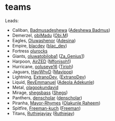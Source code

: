 # teams

Leads:

- Caliban, [Badmusadeshewa](https://github.com/Badmusadeshewa) ([Adeshewa Badmus](https://hngix.slack.com/team/U05RR8FSURJ))
- Demerzel, [obiMadu](https://github.com/obiMadu) ([Obi.M](https://hngix.slack.com/team/U05R98VHXC2))
- Eagles, [Oluwashenor](https://github.com/Oluwashenor) ([Adesina](https://hngix.slack.com/team/U05R1QNRG5C))
- Empire, [blacdev](https://github.com/blacdev) ([blac_dev](https://hngix.slack.com/team/U05QUDB118F))
- Fortress [olurocks](https://github.com/olurocks)
- Giants, [oluwatobiloba1](https://github.com/oluwatobiloba1) ([Za_Genius1](https://hngix.slack.com/team/U05RH8R4ZGC))
- Harpoon, [AirZED](https://github.com/AirZED) ([Mfonisoh1](https://hngix.slack.com/team/U05R9P3F6GJ))
- Hurricane, [ooluseye16](https://github.com/ooluseye16) ([Tirioh](https://hngix.slack.com/team/U05R2RZJ5RC))
- Jaguars, [HayWhyD](https://github.com/HaywhyD) ([Mavipop](https://hngix.slack.com/team/U05R3P80WCE))
- Lightning, [ExtranoDev](https://github.com/ExtranoDev), ([ExtranoDev](https://hngix.slack.com/team/U05RDF7F8DS))
- Liquid, [RevEmmanuel](https://github.com/RevEmmanuel) ([Adeola Adekunle](https://hngix.slack.com/team/U05RB8C75NY))
- Metal, [olagookundavid](https://github.com/olagookundavid)
- Mirage, [shegsbass](https://github.com/shegsbass) ([Shegs](https://hngix.slack.com/team/U05RC4GCTHA))
- Panthers, [denscholar](https://github.com/denscholar) ([denscholar](https://hngix.slack.com/team/U05R34RLXBQ))
- Piranha, [Mayor-Rhymes](https://github.com/Mayor-Rhymes) ([Olakunle Raheem](https://hngix.slack.com/team/U05R9AFAFB7))
- Spitfire, [Freeman-kuch](https://github.com/Freeman-kuch) ([Freeman](https://hngix.slack.com/team/U05RVGERR8R))
- Titans, [Ruthiejayjay](https://github.com/Ruthiejayjay) ([Ruthiejay](https://hngix.slack.com/team/U05R8FKMW10))